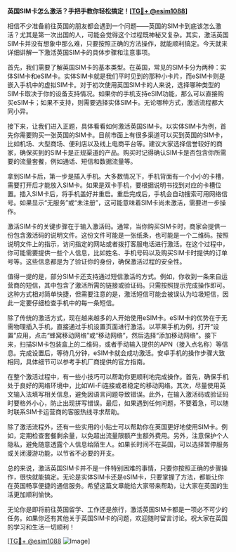 **英国SIM卡怎么激活？手把手教你轻松搞定！[[TG💪+ @esim1088](https://t.me/s/esim1088)]**

相信不少准备前往英国的朋友都会遇到一个问题——英国的SIM卡到底该怎么激活？尤其是第一次出国的人，可能会觉得这个过程既神秘又复杂。其实，激活英国SIM卡并没有想象中那么难，只要按照正确的方法操作，就能顺利搞定。今天就来详细讲解一下激活英国SIM卡的具体步骤和注意事项。

首先，我们需要了解英国SIM卡的基本类型。在英国，常见的SIM卡分为两种：实体SIM卡和eSIM卡。实体SIM卡就是我们平时见到的那种小卡片，而eSIM卡则是嵌入手机中的虚拟SIM卡。对于初次使用英国SIM卡的人来说，选择哪种类型的SIM卡取决于你的设备支持情况。如果你的手机支持eSIM功能，那么可以直接购买eSIM卡；如果不支持，则需要选择实体SIM卡。无论哪种方式，激活流程都大同小异。

接下来，让我们进入正题，具体看看如何激活英国SIM卡。以实体SIM卡为例，首先你需要购买一张英国的SIM卡。目前市面上有很多渠道可以买到英国的SIM卡，比如机场、大型商场、便利店以及线上电商平台等。建议大家选择信誉较好的商家，确保买到的SIM卡是正规渠道的产品。购买时记得确认SIM卡是否包含你所需要的流量套餐，例如通话、短信和数据流量等。

拿到SIM卡后，第一步是插入手机。大多数情况下，手机背面有一个小小的卡槽，需要打开后才能放入SIM卡。如果是双卡手机，要根据说明书找到对应的卡槽位置。插入SIM卡后，将手机盖好并重启。重启完成后，手机会自动搜索可用网络信号。如果显示“无服务”或“未注册”，这可能意味着SIM卡尚未激活，需要进一步操作。

激活SIM卡的关键步骤在于输入激活码。通常，当你购买SIM卡时，商家会提供一份包含激活码的说明文件。这份文件可能是一张纸条，也可能是一个二维码。按照说明文件上的指示，访问指定的网站或者拨打客服电话进行激活。在这个过程中，你可能需要提供一些个人信息，比如姓名、手机号码以及购买SIM卡时提供的订单号等。这些信息都是为了验证你的身份，确保激活过程的安全性。

值得一提的是，部分SIM卡还支持通过短信激活的方式。例如，你收到一条来自运营商的短信，其中包含了激活所需的链接或验证码。只需按照提示完成操作即可。这种方式相对简单快捷，但需要注意的是，激活短信可能会被误认为垃圾短信，因此一定要仔细检查手机中的每一条短信。

除了传统的激活方式，现在越来越多的人开始使用eSIM卡。eSIM卡的优势在于无需物理插入手机，直接通过手机设置页面进行激活。以苹果手机为例，打开“设置”应用，点击“蜂窝移动网络”或“移动网络”，然后选择“添加移动网络”。接下来，扫描SIM卡包装盒上的二维码，或者手动输入提供的APN（接入点名称）等信息。完成设置后，等待几分钟，eSIM卡就会成功激活。安卓手机的操作步骤大致相同，具体细节可以参考手机厂商提供的官方指南。

在整个激活过程中，有一些小技巧可以帮助你更顺利地完成操作。首先，确保手机处于良好的网络环境中，比如Wi-Fi连接或者稳定的移动网络。其次，尽量使用英文输入法填写相关信息，避免因语言问题导致错误。此外，在输入激活码或验证码时要格外小心，防止出现拼写错误。最后，如果遇到任何问题，不要着急，可以随时联系SIM卡运营商的客服热线寻求帮助。

除了激活流程外，还有一些实用的小贴士可以帮助你在英国更好地使用SIM卡。例如，定期检查套餐剩余量，以免超出流量限额产生额外费用。另外，注意保护个人隐私，避免随意透露个人信息给陌生人。如果长时间不在英国，可以选择暂停服务或关闭漫游功能，以节省不必要的开支。

总的来说，激活英国SIM卡并不是一件特别困难的事情，只要你按照正确的步骤操作，很快就能搞定。无论是实体SIM卡还是eSIM卡，只要掌握了方法，都能让你在英国畅享便捷的通信服务。希望这篇文章能给大家带来帮助，让大家在英国的生活更加顺利愉快。

无论你是即将前往英国留学、工作还是旅行，激活英国SIM卡都是一项必不可少的任务。如果你还有其他关于英国SIM卡的问题，欢迎随时留言讨论。祝大家在英国的学习和生活一切顺利！

[[TG💪+ @esim1088](https://t.me/s/esim1088) ![Image](https://i.postimg.cc/4NQfJmqS/Snipaste-2025-05-13-00-14-12.png)]